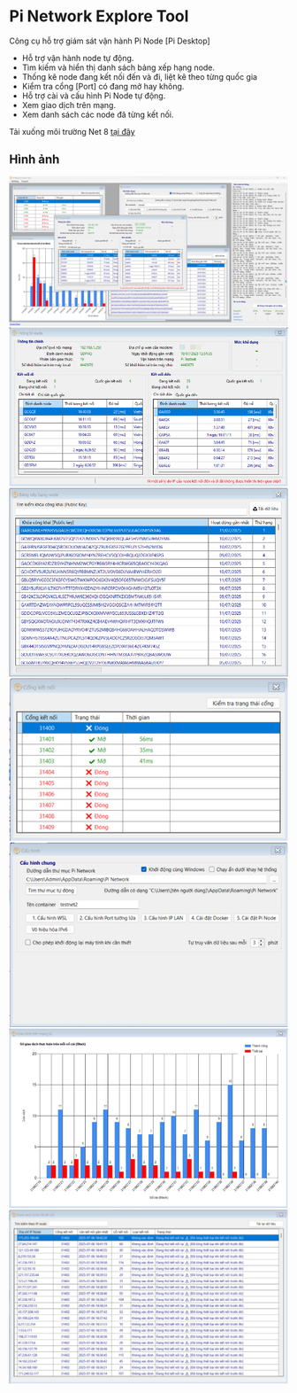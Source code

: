 
# Pi Network Explore Tool

Công cụ hỗ trợ giám sát vận hành Pi Node [Pi Desktop]

- Hỗ trợ vận hành node tự động.
- Tìm kiếm và hiển thị danh sách bảng xếp hạng node.
- Thống kê node đang kết nối đến và đi, liệt kê theo từng quốc gia
- Kiểm tra cổng [Port] có đang mở hay không.
- Hỗ trợ cài và cấu hình Pi Node tự động.
- Xem giao dịch trên mạng.
- Xem danh sách các node đã từng kết nối.


Tải xuống môi trường Net 8 [tại đây](https://github.com/matiassingers/awesome-readme)


## Hình ảnh

![App Screenshot](https://github.com/hunterpham83/PiNetworkExploreTool/blob/main/Screenshots/main_pic.jpg)
![App Screenshot](https://github.com/hunterpham83/PiNetworkExploreTool/blob/main/Screenshots/explore.jpg)
![App Screenshot](https://github.com/hunterpham83/PiNetworkExploreTool/blob/main/Screenshots/NodeRank.jpg)
![App Screenshot](https://github.com/hunterpham83/PiNetworkExploreTool/blob/main/Screenshots/port.jpg)
![App Screenshot](https://github.com/hunterpham83/PiNetworkExploreTool/blob/main/Screenshots/config.jpg)
![App Screenshot](https://github.com/hunterpham83/PiNetworkExploreTool/blob/main/Screenshots/charblock.jpg)
![App Screenshot](https://github.com/hunterpham83/PiNetworkExploreTool/blob/main/Screenshots/listnode.jpg)

